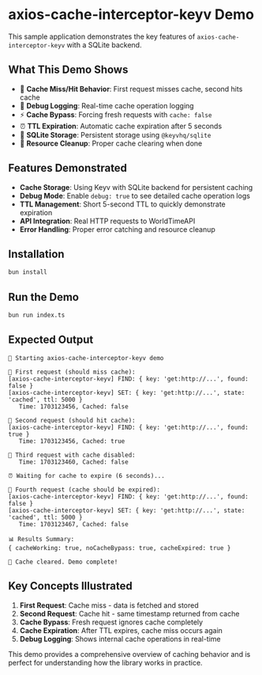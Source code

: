 # axios-cache-interceptor-keyv Demo

This sample application demonstrates the key features of `axios-cache-interceptor-keyv` with a SQLite backend.

## What This Demo Shows

- 🎯 **Cache Miss/Hit Behavior**: First request misses cache, second hits cache
- 🐛 **Debug Logging**: Real-time cache operation logging 
- ⚡ **Cache Bypass**: Forcing fresh requests with `cache: false`
- ⏰ **TTL Expiration**: Automatic cache expiration after 5 seconds
- 💾 **SQLite Storage**: Persistent storage using `@keyvhq/sqlite`
- 🧹 **Resource Cleanup**: Proper cache clearing when done

## Features Demonstrated

- **Cache Storage**: Using Keyv with SQLite backend for persistent caching
- **Debug Mode**: Enable `debug: true` to see detailed cache operation logs
- **TTL Management**: Short 5-second TTL to quickly demonstrate expiration
- **API Integration**: Real HTTP requests to WorldTimeAPI
- **Error Handling**: Proper error catching and resource cleanup

## Installation

```bash
bun install
```

## Run the Demo

```bash
bun run index.ts
```

## Expected Output

```
🚀 Starting axios-cache-interceptor-keyv demo

📡 First request (should miss cache):
[axios-cache-interceptor-keyv] FIND: { key: 'get:http://...', found: false }
[axios-cache-interceptor-keyv] SET: { key: 'get:http://...', state: 'cached', ttl: 5000 }
   Time: 1703123456, Cached: false

📡 Second request (should hit cache):
[axios-cache-interceptor-keyv] FIND: { key: 'get:http://...', found: true }
   Time: 1703123456, Cached: true

📡 Third request with cache disabled:
   Time: 1703123460, Cached: false

⏰ Waiting for cache to expire (6 seconds)...

📡 Fourth request (cache should be expired):
[axios-cache-interceptor-keyv] FIND: { key: 'get:http://...', found: false }
[axios-cache-interceptor-keyv] SET: { key: 'get:http://...', state: 'cached', ttl: 5000 }
   Time: 1703123467, Cached: false

📊 Results Summary:
{ cacheWorking: true, noCacheBypass: true, cacheExpired: true }

🧹 Cache cleared. Demo complete!
```

## Key Concepts Illustrated

1. **First Request**: Cache miss - data is fetched and stored
2. **Second Request**: Cache hit - same timestamp returned from cache
3. **Cache Bypass**: Fresh request ignores cache completely  
4. **Cache Expiration**: After TTL expires, cache miss occurs again
5. **Debug Logging**: Shows internal cache operations in real-time

This demo provides a comprehensive overview of caching behavior and is perfect for understanding how the library works in practice.
